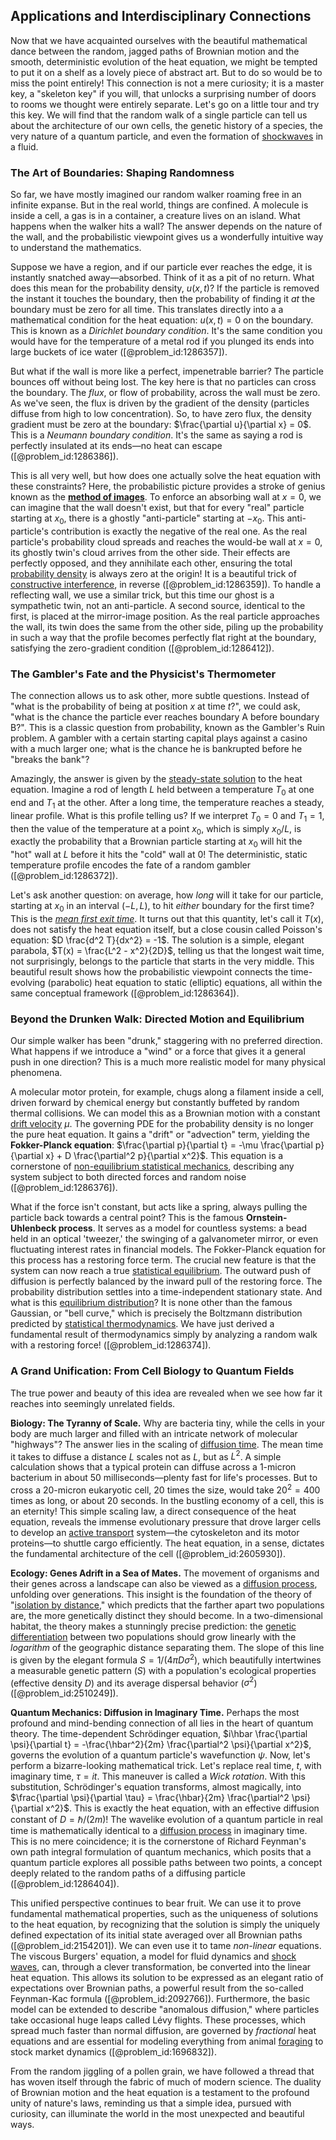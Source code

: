 ## Applications and Interdisciplinary Connections

Now that we have acquainted ourselves with the beautiful mathematical dance between the random, jagged paths of Brownian motion and the smooth, deterministic evolution of the heat equation, we might be tempted to put it on a shelf as a lovely piece of abstract art. But to do so would be to miss the point entirely! This connection is not a mere curiosity; it is a master key, a "skeleton key" if you will, that unlocks a surprising number of doors to rooms we thought were entirely separate. Let's go on a little tour and try this key. We will find that the random walk of a single particle can tell us about the architecture of our own cells, the genetic history of a species, the very nature of a quantum particle, and even the formation of [shockwaves](@article_id:191470) in a fluid.

### The Art of Boundaries: Shaping Randomness

So far, we have mostly imagined our random walker roaming free in an infinite expanse. But in the real world, things are confined. A molecule is inside a cell, a gas is in a container, a creature lives on an island. What happens when the walker hits a wall? The answer depends on the nature of the wall, and the probabilistic viewpoint gives us a wonderfully intuitive way to understand the mathematics.

Suppose we have a region, and if our particle ever reaches the edge, it is instantly snatched away—absorbed. Think of it as a pit of no return. What does this mean for the probability density, $u(x,t)$? If the particle is removed the instant it touches the boundary, then the probability of finding it *at* the boundary must be zero for all time. This translates directly into a a mathematical condition for the heat equation: $u(x,t) = 0$ on the boundary. This is known as a *Dirichlet boundary condition*. It's the same condition you would have for the temperature of a metal rod if you plunged its ends into large buckets of ice water ([@problem_id:1286357]).

But what if the wall is more like a perfect, impenetrable barrier? The particle bounces off without being lost. The key here is that no particles can cross the boundary. The *flux*, or flow of probability, across the wall must be zero. As we've seen, the flux is driven by the gradient of the density (particles diffuse from high to low concentration). So, to have zero flux, the density gradient must be zero at the boundary: $\frac{\partial u}{\partial x} = 0$. This is a *Neumann boundary condition*. It's the same as saying a rod is perfectly insulated at its ends—no heat can escape ([@problem_id:1286386]).

This is all very well, but how does one actually solve the heat equation with these constraints? Here, the probabilistic picture provides a stroke of genius known as the **[method of images](@article_id:135741)**. To enforce an absorbing wall at $x=0$, we can imagine that the wall doesn't exist, but that for every "real" particle starting at $x_0$, there is a ghostly "anti-particle" starting at $-x_0$. This anti-particle's contribution is exactly the negative of the real one. As the real particle's probability cloud spreads and reaches the would-be wall at $x=0$, its ghostly twin's cloud arrives from the other side. Their effects are perfectly opposed, and they annihilate each other, ensuring the total [probability density](@article_id:143372) is always zero at the origin! It is a beautiful trick of [constructive interference](@article_id:275970), in reverse ([@problem_id:1286359]). To handle a reflecting wall, we use a similar trick, but this time our ghost is a sympathetic twin, not an anti-particle. A second source, identical to the first, is placed at the mirror-image position. As the real particle approaches the wall, its twin does the same from the other side, piling up the probability in such a way that the profile becomes perfectly flat right at the boundary, satisfying the zero-gradient condition ([@problem_id:1286412]).

### The Gambler's Fate and the Physicist's Thermometer

The connection allows us to ask other, more subtle questions. Instead of "what is the probability of being at position $x$ at time $t$?", we could ask, "what is the chance the particle ever reaches boundary A before boundary B?". This is a classic question from probability, known as the Gambler's Ruin problem. A gambler with a certain starting capital plays against a casino with a much larger one; what is the chance he is bankrupted before he "breaks the bank"?

Amazingly, the answer is given by the [steady-state solution](@article_id:275621) to the heat equation. Imagine a rod of length $L$ held between a temperature $T_0$ at one end and $T_1$ at the other. After a long time, the temperature reaches a steady, linear profile. What is this profile telling us? If we interpret $T_0=0$ and $T_1=1$, then the value of the temperature at a point $x_0$, which is simply $x_0/L$, is exactly the probability that a Brownian particle starting at $x_0$ will hit the "hot" wall at $L$ before it hits the "cold" wall at 0! The deterministic, static temperature profile encodes the fate of a random gambler ([@problem_id:1286372]).

Let's ask another question: on average, how *long* will it take for our particle, starting at $x_0$ in an interval $(-L, L)$, to hit *either* boundary for the first time? This is the *[mean first exit time](@article_id:636347)*. It turns out that this quantity, let's call it $T(x)$, does not satisfy the heat equation itself, but a close cousin called Poisson's equation: $D \frac{d^2 T}{dx^2} = -1$. The solution is a simple, elegant parabola, $T(x) = \frac{L^2 - x^2}{2D}$, telling us that the longest wait time, not surprisingly, belongs to the particle that starts in the very middle. This beautiful result shows how the probabilistic viewpoint connects the time-evolving (parabolic) heat equation to static (elliptic) equations, all within the same conceptual framework ([@problem_id:1286364]).

### Beyond the Drunken Walk: Directed Motion and Equilibrium

Our simple walker has been "drunk," staggering with no preferred direction. What happens if we introduce a "wind" or a force that gives it a general push in one direction? This is a much more realistic model for many physical phenomena.

A molecular motor protein, for example, chugs along a filament inside a cell, driven forward by chemical energy but constantly buffeted by random thermal collisions. We can model this as a Brownian motion with a constant [drift velocity](@article_id:261995) $\mu$. The governing PDE for the probability density is no longer the pure heat equation. It gains a "drift" or "advection" term, yielding the **Fokker-Planck equation**: $\frac{\partial p}{\partial t} = -\mu \frac{\partial p}{\partial x} + D \frac{\partial^2 p}{\partial x^2}$. This equation is a cornerstone of [non-equilibrium statistical mechanics](@article_id:155095), describing any system subject to both directed forces and random noise ([@problem_id:1286376]).

What if the force isn't constant, but acts like a spring, always pulling the particle back towards a central point? This is the famous **Ornstein-Uhlenbeck process**. It serves as a model for countless systems: a bead held in an optical 'tweezer,' the swinging of a galvanometer mirror, or even fluctuating interest rates in financial models. The Fokker-Planck equation for this process has a restoring force term. The crucial new feature is that the system can now reach a true [statistical equilibrium](@article_id:186083). The outward push of diffusion is perfectly balanced by the inward pull of the restoring force. The probability distribution settles into a time-independent stationary state. And what is this [equilibrium distribution](@article_id:263449)? It is none other than the famous Gaussian, or "bell curve," which is precisely the Boltzmann distribution predicted by [statistical thermodynamics](@article_id:146617). We have just derived a fundamental result of thermodynamics simply by analyzing a random walk with a restoring force! ([@problem_id:1286374]).

### A Grand Unification: From Cell Biology to Quantum Fields

The true power and beauty of this idea are revealed when we see how far it reaches into seemingly unrelated fields.

**Biology: The Tyranny of Scale.** Why are bacteria tiny, while the cells in your body are much larger and filled with an intricate network of molecular "highways"? The answer lies in the scaling of [diffusion time](@article_id:274400). The mean time it takes to diffuse a distance $L$ scales not as $L$, but as $L^2$. A simple calculation shows that a typical protein can diffuse across a 1-micron bacterium in about 50 milliseconds—plenty fast for life's processes. But to cross a 20-micron eukaryotic cell, 20 times the size, would take $20^2 = 400$ times as long, or about 20 seconds. In the bustling economy of a cell, this is an eternity! This simple scaling law, a direct consequence of the heat equation, reveals the immense evolutionary pressure that drove larger cells to develop an [active transport](@article_id:145017) system—the cytoskeleton and its motor proteins—to shuttle cargo efficiently. The heat equation, in a sense, dictates the fundamental architecture of the cell ([@problem_id:2605930]).

**Ecology: Genes Adrift in a Sea of Mates.** The movement of organisms and their genes across a landscape can also be viewed as a [diffusion process](@article_id:267521), unfolding over generations. This insight is the foundation of the theory of "[isolation by distance](@article_id:147427)," which predicts that the farther apart two populations are, the more genetically distinct they should become. In a two-dimensional habitat, the theory makes a stunningly precise prediction: the [genetic differentiation](@article_id:162619) between two populations should grow linearly with the *logarithm* of the geographic distance separating them. The slope of this line is given by the elegant formula $S = 1/(4\pi D \sigma^2)$, which beautifully intertwines a measurable genetic pattern ($S$) with a population's ecological properties (effective density $D$) and its average dispersal behavior ($\sigma^2$) ([@problem_id:2510249]).

**Quantum Mechanics: Diffusion in Imaginary Time.** Perhaps the most profound and mind-bending connection of all lies in the heart of quantum theory. The time-dependent Schrödinger equation, $i\hbar \frac{\partial \psi}{\partial t} = -\frac{\hbar^2}{2m} \frac{\partial^2 \psi}{\partial x^2}$, governs the evolution of a quantum particle's wavefunction $\psi$. Now, let's perform a bizarre-looking mathematical trick. Let's replace real time, $t$, with imaginary time, $\tau = it$. This maneuver is called a *Wick rotation*. With this substitution, Schrödinger's equation transforms, almost magically, into $\frac{\partial \psi}{\partial \tau} = \frac{\hbar}{2m} \frac{\partial^2 \psi}{\partial x^2}$. This is exactly the heat equation, with an effective diffusion constant of $D = \hbar/(2m)$! The wavelike evolution of a quantum particle in real time is mathematically identical to a [diffusion process](@article_id:267521) in imaginary time. This is no mere coincidence; it is the cornerstone of Richard Feynman's own path integral formulation of quantum mechanics, which posits that a quantum particle explores all possible paths between two points, a concept deeply related to the random paths of a diffusing particle ([@problem_id:1286404]).

This unified perspective continues to bear fruit. We can use it to prove fundamental mathematical properties, such as the uniqueness of solutions to the heat equation, by recognizing that the solution is simply the uniquely defined expectation of its initial state averaged over all Brownian paths ([@problem_id:2154201]). We can even use it to tame *non-linear* equations. The viscous Burgers' equation, a model for fluid dynamics and [shock waves](@article_id:141910), can, through a clever transformation, be converted into the linear heat equation. This allows its solution to be expressed as an elegant ratio of expectations over Brownian paths, a powerful result from the so-called Feynman-Kac formula ([@problem_id:2092766]). Furthermore, the basic model can be extended to describe "anomalous diffusion," where particles take occasional huge leaps called Lévy flights. These processes, which spread much faster than normal diffusion, are governed by *fractional* heat equations and are essential for modeling everything from animal [foraging](@article_id:180967) to stock market dynamics ([@problem_id:1696832]).

From the random jiggling of a pollen grain, we have followed a thread that has woven itself through the fabric of much of modern science. The duality of Brownian motion and the heat equation is a testament to the profound unity of nature's laws, reminding us that a simple idea, pursued with curiosity, can illuminate the world in the most unexpected and beautiful ways.